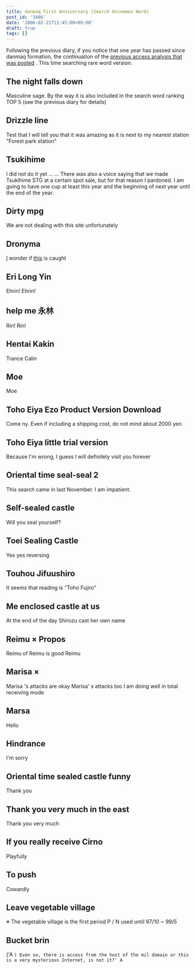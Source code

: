 ```yaml
---
title: danmaq First Anniversary (Search Uncommon Word)
post_id: '3406'
date: '2006-02-21T11:45:00+09:00'
draft: true
tags: []
---
```


Following the previous diary, if you notice that one year has passed since danmaq formation, the continuation of the [previous access analysis that was posted](https://danmaq.com/3405) . This time searching rare word version.

## The night falls down

Masculine sage. By the way it is also included in the search word ranking TOP 5 (see the previous diary for details)

## Drizzle line

Test that I will tell you that it was amazing as it is next to my nearest station "Forest park station"

## Tsukihime

I did not do it yet ... ... There was also a voice saying that we made Tsukihime STG at a certain spot sale, but for that reason I pardoned. I am going to have one cup at least this year and the beginning of next year until the end of the year.

## Dirty mpg

We are not dealing with this site unfortunately

## Dronyma

[I](https://danmaq.com/tag/doron) wonder if [this](https://danmaq.com/tag/doron) is caught

## Eri Long Yin

Ehrin! Ehrin!

## help me 永林

Rin! Rin!

## Hentai Kakin

Trance Calin

## Moe

Moe

## Toho Eiya Ezo Product Version Download

Come ny. Even if including a shipping cost, do not mind about 2000 yen

## Toho Eiya little trial version

Because I'm wrong, I guess I will definitely visit you forever

## Oriental time seal-seal 2

This search came in last November. I am impatient.

## Self-sealed castle

Will you seal yourself?

## Toei Sealing Castle

Yes yes reversing

## Touhou Jifuushiro

It seems that reading is "Toho Fujiro"

## Me enclosed castle at us

At the end of the day Shirozu cast her own name

## Reimu × Propos

Reimu of Reimu is good Reimu

## Marisa ×

Marisa 's attacks are okay Marisa' s attacks too I am doing well in total receiving mode

## Marsa

Hello

## Hindrance

I'm sorry

## Oriental time sealed castle funny

Thank you

## Thank you very much in the east

Thank you very much

## If you really receive Cirno

Playfully

## To push

Cowardly

## Leave vegetable village

※ The vegetable village is the first period P / N used until 97/10 ~ 99/5

## Bucket brin

('A `) Even so, there is access from the host of the mil domain or this is a very mysterious Internet, is not it?' A`
